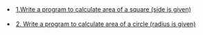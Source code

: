  <li><a href="https://github.com/ishanwalia7579/C-programming-Zero-to-Hero-/blob/main/Write%20a%20program%20to%20calculate%20area%20of%20a%20square%20(side%20is%20given%20).c">1.Write a program to calculate area of a square (side is given)</a></li>
 <br>
 <li><a href="https://github.com/ishanwalia7579/C-programming-Zero-to-Hero-/blob/main/Write%20a%20program%20to%20calculate%20area%20of%20a%20circle%20(radius%20is%20given).c">2. Write a program to calculate area of a circle (radius is given) </li>
